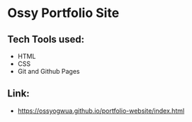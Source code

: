 # Ossy Portfolio Site

## Tech Tools used:
* HTML
* CSS
* Git and Github Pages

## Link:
- https://ossyogwua.github.io/portfolio-website/index.html
